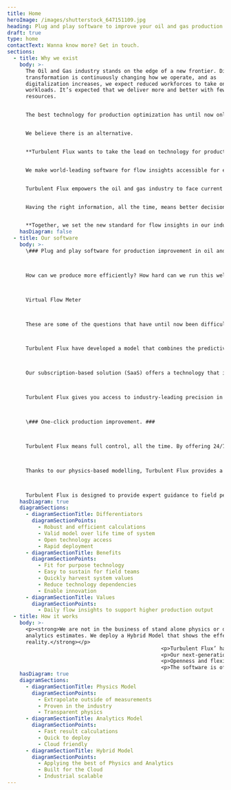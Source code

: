 ```yaml
---
title: Home
heroImage: /images/shutterstock_647151109.jpg
heading: Plug and play software to improve your oil and gas production.
draft: true
type: home
contactText: Wanna know more? Get in touch.
sections:
  - title: Why we exist
    body: >-
      The Oil and Gas industry stands on the edge of a new frontier. Digital
      transformation is continuously changing how we operate, and as
      digitalization increases, we expect reduced workforces to take on greater
      workloads. It’s expected that we deliver more and better with fewer
      resources.


      The best technology for production optimization has until now only been available to the happy few. Solutions are expensive and time-consuming to install; scalability is limited.


      We believe there is an alternative.


      **Turbulent Flux wants to take the lead on technology for production improvement, building on the idea of independence, flexibility and scalability.**


      We make world-leading software for flow insights accessible for everyone in our industry. We redefine how data from production is used, enabling around the clock access to real-time, high-precision insights.


      Turbulent Flux empowers the oil and gas industry to face current challenges head-on thanks to radically better utilization of data.


      Having the right information, all the time, means better decisions, all the time. We help you reap the benefits of optimized production, boosted efficiency and increased safety in your operations.


      **Together, we set the new standard for flow insights in our industry.**
    hasDiagram: false
  - title: Our software
    body: >-
      \### Plug and play software for production improvement in oil and gas. ###



      How can we produce more efficiently? How hard can we run this well without compromising installations? How can we avoid unexpected shut-ins from unstable flow?



      Virtual Flow Meter



      These are some of the questions that have until now been difficult to answer, hindering optimization of future production flow. Over the years, tests, sensor data and modelling have partly filled the knowledge gap, but real-time insights have so far been unavailable to personnel in oil and gas operations.



      Turbulent Flux have developed a model that combines the predictive capabilities of physical models and the speed and self-correcting abilities of data analytics. The result is a uniquely open and scalable software that offers world-leading precision in flow insights.



      Our subscription-based solution (SaaS) offers a technology that is easy to adapt and quick to deploy. We make good use of any data source you already have &#8211; there is no locking you down to new, inflexible and costly equipment. In practice, this means that we capture data from your existing pressure and temperature sensors and integrate them with the operations dashboards and apps of your choice. The software is cloud-native with a rich API for third-party use.



      Turbulent Flux gives you access to industry-leading precision in flow insights through a cost-efficient system that is easy to install and maintain. We also guarantee trouble-free scaling across your oil and gas portfolios.



      \### One-click production improvement. ###



      Turbulent Flux means full control, all the time. By offering 24/7 real-time monitoring of wells and pipelines, our software offers continuous decision support to improve production from your fields.



      Thanks to our physics-based modelling, Turbulent Flux provides a precision level that goes beyond what traditional analytics-based simulations can offer. Our software has the power to turn physical data from existing sensors into readily available and valuable insights to use in your decision-making. At any time, you can access high-fidelity information about the flow of oil, gas and water in your wells and pipelines.



      Turbulent Flux is designed to provide expert guidance to field personnel, enabling continuous, one-click improvement of the production. This means higher efficiency, increased profitability and improved safety on your production sites.
    hasDiagram: true
    diagramSections:
      - diagramSectionTitle: Differentiators
        diagramSectionPoints:
          - Robust and efficient calculations
          - Valid model over life time of system
          - Open technology access
          - Rapid deployment
      - diagramSectionTitle: Benefits
        diagramSectionPoints:
          - Fit for purpose technology
          - Easy to sustain for field teams
          - Quickly harvest system values
          - Reduce technology dependencies
          - Enable innovation
      - diagramSectionTitle: Values
        diagramSectionPoints:
          - Daily flow insights to support higher production output
  - title: How it works
    body: >-
      <p><strong>We are not in the business of stand alone physics or data
      analytics estimates. We deploy a Hybrid Model that shows the effective
      reality.</strong></p>
                                                  <p>Turbulent Flux’ has developed a fit for purpose simulator for transient multiphase flow with opimization and data analytics capabilities. This means that our software gives you exact, information about the flow of fluids in your wells and pipes at any time.</p>
                                                  <p>Our next-generation technology is designed and structured for complex real-time environments using the best of physics and data analytics. Simulations are accurate, robust and consistently validated throughout the production cycles.</p>
                                                  <p>Openness and flexibility are important values for Turbulent Flux. We facilitate third-party innovation on top of our software and provide easy access to the technology for developers that wish to create custom solutions.</p>
                                                  <p>The software is offered as a subscription-based service and maintenance is hassle-free and easy to operate for the users.</p>
    hasDiagram: true
    diagramSections:
      - diagramSectionTitle: Physics Model
        diagramSectionPoints:
          - Extrapolate outside of measurements
          - Proven in the industry
          - Transparent physics
      - diagramSectionTitle: Analytics Model
        diagramSectionPoints:
          - Fast result calculations
          - Quick to deploy
          - Cloud friendly
      - diagramSectionTitle: Hybrid Model
        diagramSectionPoints:
          - Applying the best of Physics and Analytics
          - Built for the Cloud
          - Industrial scalable
---
```

